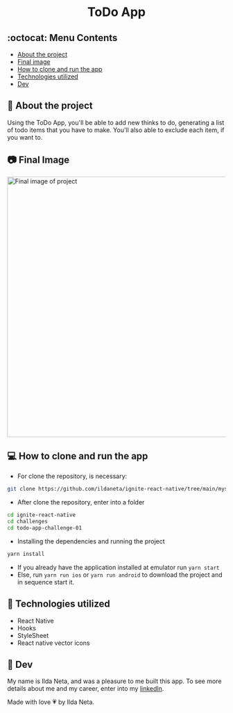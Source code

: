 <h1 align="center"><b>ToDo App</b></h1>

## :octocat: Menu Contents

- [About the project](#pushpin-about-the-project)
- [Final image](#camera-final-image)
- [How to clone and run the app](#computer-how-to-clone-and-run-the-app)
- [Technologies utilized](#wrench-technologies-utilized)
- [Dev](#pencil-dev)

## :pushpin: About the project

Using the ToDo App, you'll be able to add new thinks to do, generating a list of todo items that you have to make. You'll also able to exclude each item, if you want to.

## :camera: Final Image

<img width="600" alt="Final image of project" src="https://user-images.githubusercontent.com/21963291/129627158-d1d515b8-b185-4eca-a0a4-c4c150042480.png">

## :computer: How to clone and run the app

- For clone the repository, is necessary:

```bash
git clone https://github.com/ildaneta/ignite-react-native/tree/main/myskillsapp
```

- After clone the repository, enter into a folder

```bash
cd ignite-react-native
cd challenges
cd todo-app-challenge-01
```

- Installing the dependencies and running the project

```bash
yarn install
```

- If you already have the application installed at emulator run `yarn start`
- Else, run `yarn run ios` or `yarn run android` to download the project and in sequence start it.

## :wrench: Technologies utilized

- React Native
- Hooks
- StyleSheet
- React native vector icons

## :pencil: Dev

My name is Ilda Neta, and was a pleasure to me built this app.
To see more details about me and my career, enter into my [linkedIn](https://www.linkedin.com/in/ildaneta/).

Made with love :heartpulse: by Ilda Neta.
